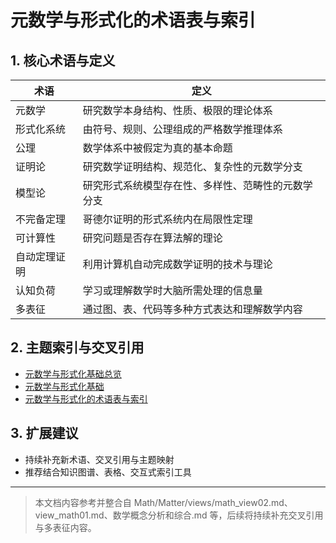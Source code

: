 # 元数学与形式化的术语表与索引

## 1. 核心术语与定义

| 术语         | 定义                                                         |
|--------------|--------------------------------------------------------------|
| 元数学       | 研究数学本身结构、性质、极限的理论体系                       |
| 形式化系统   | 由符号、规则、公理组成的严格数学推理体系                     |
| 公理         | 数学体系中被假定为真的基本命题                               |
| 证明论       | 研究数学证明结构、规范化、复杂性的元数学分支                 |
| 模型论       | 研究形式系统模型存在性、多样性、范畴性的元数学分支           |
| 不完备定理   | 哥德尔证明的形式系统内在局限性定理                           |
| 可计算性     | 研究问题是否存在算法解的理论                                 |
| 自动定理证明 | 利用计算机自动完成数学证明的技术与理论                       |
| 认知负荷     | 学习或理解数学时大脑所需处理的信息量                         |
| 多表征       | 通过图、表、代码等多种方式表达和理解数学内容                 |

## 2. 主题索引与交叉引用

- [元数学与形式化基础总览](./00-元数学与形式化基础总览.md)
- [元数学与形式化基础](./01-元数学与形式化基础.md)
- [元数学与形式化的术语表与索引](./16-元数学与形式化的术语表与索引.md)

## 3. 扩展建议

- 持续补充新术语、交叉引用与主题映射
- 推荐结合知识图谱、表格、交互式索引工具

---

> 本文档内容参考并整合自 Math/Matter/views/math_view02.md、view_math01.md、数学概念分析和综合.md 等，后续将持续补充交叉引用与多表征内容。

